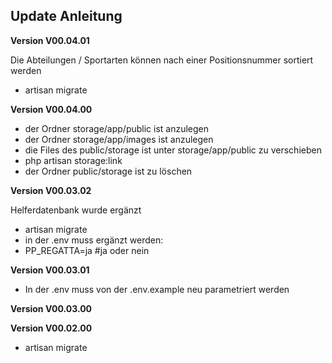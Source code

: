 ## Update Anleitung
**Version V00.04.01**

Die Abteilungen / Sportarten können nach einer Positionsnummer sortiert werden
- artisan migrate

**Version V00.04.00**

- der Ordner storage/app/public ist anzulegen
- der Ordner storage/app/images ist anzulegen
- die Files des public/storage ist unter storage/app/public zu verschieben
- php artisan storage:link
- der Ordner public/storage ist zu löschen

**Version V00.03.02**

Helferdatenbank wurde ergänzt

- artisan migrate
- in der .env muss ergänzt werden:
- PP_REGATTA=ja #ja oder nein

**Version V00.03.01**

- In der .env muss von der .env.example neu parametriert werden

**Version V00.03.00**

**Version V00.02.00**

- artisan migrate
